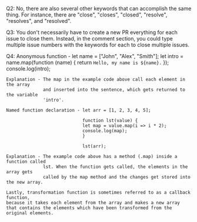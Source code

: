 Q2: No, there are also several other keywords that can accomplish the same thing. 
    For instance, there are "close", "closes", "closed", "resolve", "resolves", and "resolved".

Q3: You don't necessarily have to create a new PR everything for each issue to close 
    them. Instead, in the comment section, you could type multiple issue numbers with the keywords for each to close multiple issues.

Q4: 
    Anonymous function - let name = ["John", "Alex", "Smith"];
                         let intro = name.map(function (name) {
                            return `Hello, my name is ${name}.`
                         });
                         console.log(intro);
                         
    Explanation - The map in the example code above call each element in the array 
                  and inserted into the sentence, which gets returned to the variable
                  'intro'.
    
    Named function declaration - let arr = [1, 2, 3, 4, 5];

                                 function lst(value) {
                                 let map = value.map(i => i * 2);
                                 console.log(map);
                                 }

                                 lst(arr);
    
    Explanation - The example code above has a method (.map) inside a function called
                  lst. When the function gets called, the elements in the array gets
                  called by the map method and the changes get stored into the new array. 
    
    Lastly, transformation function is sometimes referred to as a callback function,
    because it takes each element from the array and makes a new array that contains the elements which have been transformed from the original elements.